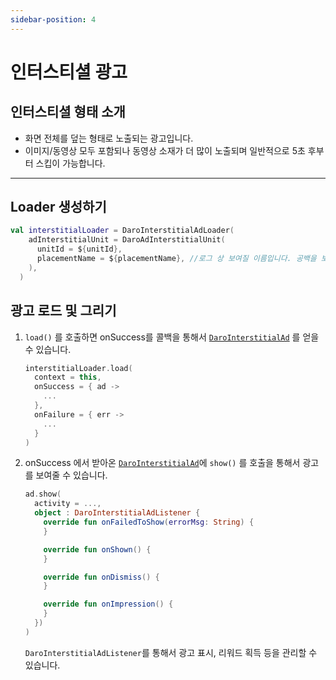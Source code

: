 ```yaml
---
sidebar-position: 4
---
```


# 인터스티셜 광고

## 인터스티셜 형태 소개

- 화면 전체를 덮는 형태로 노출되는 광고입니다.
- 이미지/동영상 모두 포함되나 동영상 소재가 더 많이 노출되며 일반적으로 5초 후부터 스킵이 가능합니다.

---

## Loader 생성하기

```kotlin
val interstitialLoader = DaroInterstitialAdLoader(
    adInterstitialUnit = DaroAdInterstitialUnit(
      unitId = ${unitId},
      placementName = ${placementName}, //로그 상 보여질 이름입니다. 공백을 보내도 무관합니다.
    ),
  )
```

## 광고 로드 및 그리기

1. `load()` 를 호출하면 onSuccess를 콜백을 통해서 [`DaroInterstitialAd`](https://delightroom.github.io/daro-android-docs/daro/droom.daro.lib.interstitial/-daro-interstitial-ad/index.html) 를 얻을 수 있습니다.

   ```kotlin
   interstitialLoader.load(
     context = this,
     onSuccess = { ad ->
       ...
     },
     onFailure = { err ->
       ...
     }
   )
   ```

2. onSuccess 에서 받아온 [`DaroInterstitialAd`](https://delightroom.github.io/daro-android-docs/daro/droom.daro.lib.interstitial/-daro-interstitial-ad/index.html)에 `show()` 를 호출을 통해서 광고를 보여줄 수 있습니다.

   ```kotlin
   ad.show(
     activity = ...,
     object : DaroInterstitialAdListener {
       override fun onFailedToShow(errorMsg: String) {
       }

       override fun onShown() {
       }

       override fun onDismiss() {
       }

       override fun onImpression() {
       }
     })
   )
   ```

   `DaroInterstitialAdListener`를 통해서 광고 표시, 리워드 획득 등을 관리할 수 있습니다.
